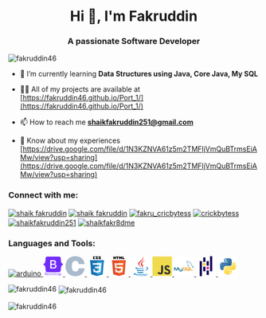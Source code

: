 <h1 align="center">Hi 👋, I'm Fakruddin</h1>
<h3 align="center">A passionate Software Developer</h3>

<p align="left"> <img src="https://komarev.com/ghpvc/?username=fakruddin46&label=Profile%20views&color=0e75b6&style=flat" alt="fakruddin46" /> </p>

- 🌱 I’m currently learning **Data Structures using Java, Core Java, My SQL**

- 👨‍💻 All of my projects are available at [https://fakruddin46.github.io/Port_1/](https://fakruddin46.github.io/Port_1/)

- 📫 How to reach me **shaikfakruddin251@gmail.com**

- 📄 Know about my experiences [https://drive.google.com/file/d/1N3KZNVA61z5m2TMFljVmQuBTrmsEiAMw/view?usp=sharing](https://drive.google.com/file/d/1N3KZNVA61z5m2TMFljVmQuBTrmsEiAMw/view?usp=sharing)

<h3 align="left">Connect with me:</h3>
<p align="left">
<a href="https://linkedin.com/in/shaik fakruddin" target="blank"><img align="center" src="https://raw.githubusercontent.com/rahuldkjain/github-profile-readme-generator/master/src/images/icons/Social/linked-in-alt.svg" alt="shaik fakruddin" height="30" width="40" /></a>
<a href="https://fb.com/shaik fakruddin" target="blank"><img align="center" src="https://raw.githubusercontent.com/rahuldkjain/github-profile-readme-generator/master/src/images/icons/Social/facebook.svg" alt="shaik fakruddin" height="30" width="40" /></a>
<a href="https://instagram.com/fakru_cricbytess" target="blank"><img align="center" src="https://raw.githubusercontent.com/rahuldkjain/github-profile-readme-generator/master/src/images/icons/Social/instagram.svg" alt="fakru_cricbytess" height="30" width="40" /></a>
<a href="https://www.youtube.com/c/crickbytess" target="blank"><img align="center" src="https://raw.githubusercontent.com/rahuldkjain/github-profile-readme-generator/master/src/images/icons/Social/youtube.svg" alt="crickbytess" height="30" width="40" /></a>
<a href="https://www.leetcode.com/shaikfakruddin251" target="blank"><img align="center" src="https://raw.githubusercontent.com/rahuldkjain/github-profile-readme-generator/master/src/images/icons/Social/leet-code.svg" alt="shaikfakruddin251" height="30" width="40" /></a>
<a href="https://auth.geeksforgeeks.org/user/shaikfakr8dme" target="blank"><img align="center" src="https://raw.githubusercontent.com/rahuldkjain/github-profile-readme-generator/master/src/images/icons/Social/geeks-for-geeks.svg" alt="shaikfakr8dme" height="30" width="40" /></a>
</p>

<h3 align="left">Languages and Tools:</h3>
<p align="left"> <a href="https://www.arduino.cc/" target="_blank" rel="noreferrer"> <img src="https://cdn.worldvectorlogo.com/logos/arduino-1.svg" alt="arduino" width="40" height="40"/> </a> <a href="https://getbootstrap.com" target="_blank" rel="noreferrer"> <img src="https://raw.githubusercontent.com/devicons/devicon/master/icons/bootstrap/bootstrap-plain-wordmark.svg" alt="bootstrap" width="40" height="40"/> </a> <a href="https://www.cprogramming.com/" target="_blank" rel="noreferrer"> <img src="https://raw.githubusercontent.com/devicons/devicon/master/icons/c/c-original.svg" alt="c" width="40" height="40"/> </a> <a href="https://www.w3schools.com/css/" target="_blank" rel="noreferrer"> <img src="https://raw.githubusercontent.com/devicons/devicon/master/icons/css3/css3-original-wordmark.svg" alt="css3" width="40" height="40"/> </a> <a href="https://www.w3.org/html/" target="_blank" rel="noreferrer"> <img src="https://raw.githubusercontent.com/devicons/devicon/master/icons/html5/html5-original-wordmark.svg" alt="html5" width="40" height="40"/> </a> <a href="https://www.java.com" target="_blank" rel="noreferrer"> <img src="https://raw.githubusercontent.com/devicons/devicon/master/icons/java/java-original.svg" alt="java" width="40" height="40"/> </a> <a href="https://developer.mozilla.org/en-US/docs/Web/JavaScript" target="_blank" rel="noreferrer"> <img src="https://raw.githubusercontent.com/devicons/devicon/master/icons/javascript/javascript-original.svg" alt="javascript" width="40" height="40"/> </a> <a href="https://www.mysql.com/" target="_blank" rel="noreferrer"> <img src="https://raw.githubusercontent.com/devicons/devicon/master/icons/mysql/mysql-original-wordmark.svg" alt="mysql" width="40" height="40"/> </a> <a href="https://pandas.pydata.org/" target="_blank" rel="noreferrer"> <img src="https://raw.githubusercontent.com/devicons/devicon/2ae2a900d2f041da66e950e4d48052658d850630/icons/pandas/pandas-original.svg" alt="pandas" width="40" height="40"/> </a> <a href="https://www.python.org" target="_blank" rel="noreferrer"> <img src="https://raw.githubusercontent.com/devicons/devicon/master/icons/python/python-original.svg" alt="python" width="40" height="40"/> </a> </p>

<p><img align="left" src="https://github-readme-stats.vercel.app/api/top-langs?username=fakruddin46&show_icons=true&locale=en&layout=compact" alt="fakruddin46" /></p>

<p>&nbsp;<img align="center" src="https://github-readme-stats.vercel.app/api?username=fakruddin46&show_icons=true&locale=en" alt="fakruddin46" /></p>

<p><img align="center" src="https://github-readme-streak-stats.herokuapp.com/?user=fakruddin46&" alt="fakruddin46" /></p>
